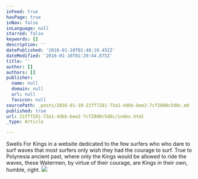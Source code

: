 ```yaml
---
inFeed: true
hasPage: true
inNav: false
inLanguage: null
starred: false
keywords: []
description: ''
datePublished: '2016-01-10T01:48:10.452Z'
dateModified: '2016-01-10T01:20:44.875Z'
title: ''
author: []
authors: []
publisher:
  name: null
  domain: null
  url: null
  favicon: null
sourcePath: _posts/2016-01-10-21ff7281-73a1-4dbb-bee2-7cf2800c5d0c.md
published: true
url: 21ff7281-73a1-4dbb-bee2-7cf2800c5d0c/index.html
_type: Article

---
```

Swells For Kings in a website dedicated to the few surfers who who dare to surf waves that most surfers only wish they had the courage to surf.  True to Polynesia ancient past, where only the Kings would be allowed to ride the waves, these Watermen, by virtue of their courage, are Kings in their own, humble, right.
![](https://the-grid-user-content.s3-us-west-2.amazonaws.com/d83c0136-5ff0-4a3a-ae3f-ee6c7a66dc4c.png)